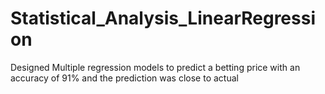 # Statistical_Analysis_LinearRegression
Designed Multiple regression models to predict a betting price with an accuracy of 91% and the prediction was close to actual
